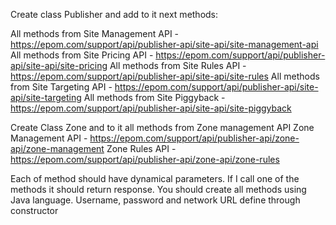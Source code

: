 Create class Publisher and add to it next methods:

All methods from Site Management API - https://epom.com/support/api/publisher-api/site-api/site-management-api<br>
All methods from Site Pricing API - https://epom.com/support/api/publisher-api/site-api/site-pricing
All methods from Site Rules API - https://epom.com/support/api/publisher-api/site-api/site-rules
All methods from Site Targeting API - https://epom.com/support/api/publisher-api/site-api/site-targeting
All methods from Site Piggyback -https://epom.com/support/api/publisher-api/site-api/site-piggyback

Create Class Zone and to it all methods from Zone management API
Zone Management API - https://epom.com/support/api/publisher-api/zone-api/zone-management
Zone Rules API - https://epom.com/support/api/publisher-api/zone-api/zone-rules

Each of method should have dynamical parameters. If I call one of the methods it should return response. You should create all methods using Java language.
 Username, password and network URL define through constructor
